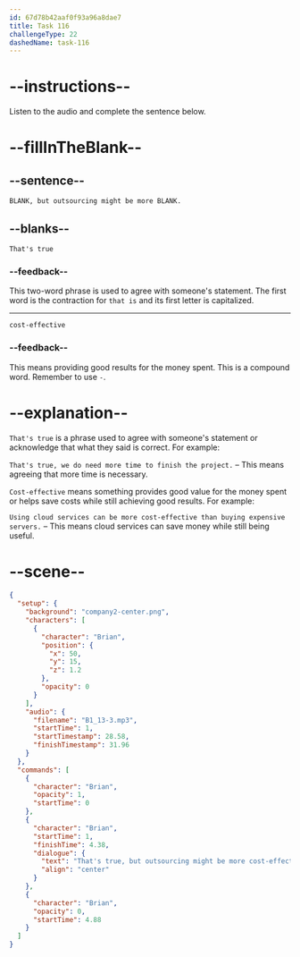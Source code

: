 ```yaml
---
id: 67d78b42aaf0f93a96a8dae7
title: Task 116
challengeType: 22
dashedName: task-116
---
```


<!-- (Audio) Brian: That's true, but outsourcing might be more cost-effective. -->

# --instructions--

Listen to the audio and complete the sentence below.

# --fillInTheBlank--

## --sentence--

`BLANK, but outsourcing might be more BLANK.`

## --blanks--

`That's true`

### --feedback--

This two-word phrase is used to agree with someone's statement. The first word is the contraction for `that is` and its first letter is capitalized.

---

`cost-effective`

### --feedback--

This means providing good results for the money spent. This is a compound word. Remember to use `-`.

# --explanation--

`That's true` is a phrase used to agree with someone's statement or acknowledge that what they said is correct. For example:

`That's true, we do need more time to finish the project.` – This means agreeing that more time is necessary.  

`Cost-effective` means something provides good value for the money spent or helps save costs while still achieving good results. For example:

`Using cloud services can be more cost-effective than buying expensive servers.` – This means cloud services can save money while still being useful.

# --scene--

```json
{
  "setup": {
    "background": "company2-center.png",
    "characters": [
      {
        "character": "Brian",
        "position": {
          "x": 50,
          "y": 15,
          "z": 1.2
        },
        "opacity": 0
      }
    ],
    "audio": {
      "filename": "B1_13-3.mp3",
      "startTime": 1,
      "startTimestamp": 28.58,
      "finishTimestamp": 31.96
    }
  },
  "commands": [
    {
      "character": "Brian",
      "opacity": 1,
      "startTime": 0
    },
    {
      "character": "Brian",
      "startTime": 1,
      "finishTime": 4.38,
      "dialogue": {
        "text": "That's true, but outsourcing might be more cost-effective.",
        "align": "center"
      }
    },
    {
      "character": "Brian",
      "opacity": 0,
      "startTime": 4.88
    }
  ]
}
```
